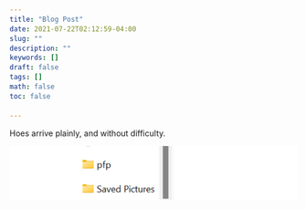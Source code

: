 ```yaml
---
title: "Blog Post"
date: 2021-07-22T02:12:59-04:00
slug: ""
description: ""
keywords: []
draft: false
tags: []
math: false
toc: false

---
```




Hoes arrive plainly, and without difficulty.	

![image-20210722181157709](../../static/img/image-20210722181157709.png)
